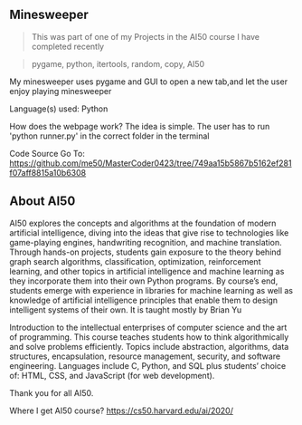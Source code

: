 ## Minesweeper
>This was part of one of my Projects in the AI50 course I have completed recently

>pygame, python, itertools, random, copy, AI50

My minesweeper uses pygame and GUI to open a new tab,and let the user enjoy playing minesweeper

Language(s) used:
Python

How does the webpage work?
The idea is simple. The user has to run 'python runner.py' in the correct folder in the terminal

Code Source
Go To: https://github.com/me50/MasterCoder0423/tree/749aa15b5867b5162ef281f07aff8815a10b6308

## About AI50
AI50 explores the concepts and algorithms at the foundation of modern artificial intelligence, diving into the ideas that give rise to technologies like game-playing engines, handwriting recognition, and machine translation. Through hands-on projects, students gain exposure to the theory behind graph search algorithms, classification, optimization, reinforcement learning, and other topics in artificial intelligence and machine learning as they incorporate them into their own Python programs. By course’s end, students emerge with experience in libraries for machine learning as well as knowledge of artificial intelligence principles that enable them to design intelligent systems of their own.
It is taught mostly by Brian Yu

Introduction to the intellectual enterprises of computer science and the art of programming. This course teaches students how to think algorithmically and solve problems efficiently. Topics include abstraction, algorithms, data structures, encapsulation, resource management, security, and software engineering. Languages include C, Python, and SQL plus students’ choice of: HTML, CSS, and JavaScript (for web development).

Thank you for all AI50.

Where I get AI50 course?
https://cs50.harvard.edu/ai/2020/
